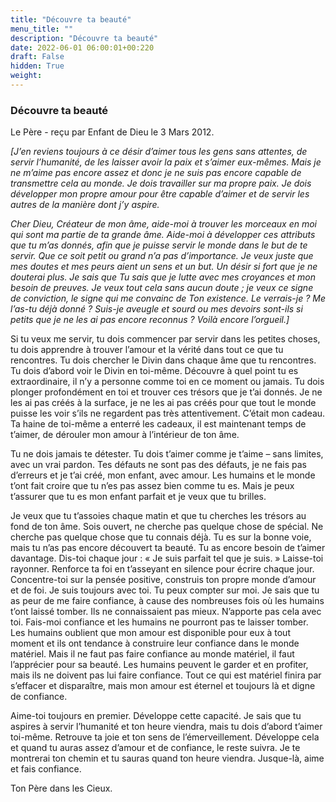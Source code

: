 ```yaml
---
title: "Découvre ta beauté"
menu_title: ""
description: "Découvre ta beauté"
date: 2022-06-01 06:00:01+00:220
draft: False
hidden: True
weight:
---
```

### Découvre ta beauté

Le Père - reçu par Enfant de Dieu le 3 Mars 2012.

*[J’en reviens toujours à ce désir d’aimer tous les gens sans attentes, de servir l’humanité, de les laisser avoir la paix et s’aimer eux-mêmes. Mais je ne m’aime pas encore assez et donc je ne suis pas encore capable de transmettre cela au monde. Je dois travailler sur ma propre paix. Je dois développer mon propre amour pour être capable d’aimer et de servir les autres de la manière dont j’y aspire.*

*Cher Dieu, Créateur de mon âme, aide-moi à trouver les morceaux en moi qui sont ma partie de ta grande âme. Aide-moi à développer ces attributs que tu m’as donnés, afin que je puisse servir le monde dans le but de te servir. Que ce soit petit ou grand n’a pas d’importance. Je veux juste que mes doutes et mes peurs aient un sens et un but. Un désir si fort que je ne douterai plus. Je sais que Tu sais que je lutte avec mes croyances et mon besoin de preuves. Je veux tout cela sans aucun doute ; je veux ce signe de conviction, le signe qui me convainc de Ton existence. Le verrais-je ? Me l’as-tu déjà donné ? Suis-je aveugle et sourd ou mes devoirs sont-ils si petits que je ne les ai pas encore reconnus ? Voilà encore l’orgueil.]*

Si tu veux me servir, tu dois commencer par servir dans les petites choses, tu dois apprendre à trouver l’amour et la vérité dans tout ce que tu rencontres. Tu dois chercher le Divin dans chaque âme que tu rencontres. Tu dois d’abord voir le Divin en toi-même. Découvre à quel point tu es extraordinaire, il n’y a personne comme toi en ce moment ou jamais. Tu dois plonger profondément en toi et trouver ces trésors que je t’ai donnés. Je ne les ai pas créés à la surface, je ne les ai pas créés pour que tout le monde puisse les voir s’ils ne regardent pas très attentivement. C’était mon cadeau. Ta haine de toi-même a enterré les cadeaux, il est maintenant temps de t’aimer, de dérouler mon amour à l’intérieur de ton âme.

Tu ne dois jamais te détester. Tu dois t’aimer comme je t’aime – sans limites, avec un vrai pardon. Tes défauts ne sont pas des défauts, je ne fais pas d’erreurs et je t’ai créé, mon enfant, avec amour. Les humains et le monde t’ont fait croire que tu n’es pas assez bien comme tu es. Mais je peux t’assurer que tu es mon enfant parfait et je veux que tu brilles.

Je veux que tu t’assoies chaque matin et que tu cherches les trésors au fond de ton âme. Sois ouvert, ne cherche pas quelque chose de spécial. Ne cherche pas quelque chose que tu connais déjà. Tu es sur la bonne voie, mais tu n’as pas encore découvert ta beauté. Tu as encore besoin de t’aimer davantage. Dis-toi chaque jour : « Je suis parfait tel que je suis. » Laisse-toi rayonner. Renforce ta foi en t’asseyant en silence pour écrire chaque jour. Concentre-toi sur la pensée positive, construis ton propre monde d’amour et de foi. Je suis toujours avec toi. Tu peux compter sur moi. Je sais que tu as peur de me faire confiance, à cause des nombreuses fois où les humains t’ont laissé tomber. Ils ne connaissaient pas mieux. N’apporte pas cela avec toi. Fais-moi confiance et les humains ne pourront pas te laisser tomber. Les humains oublient que mon amour est disponible pour eux à tout moment et ils ont tendance à construire leur confiance dans le monde matériel. Mais il ne faut pas faire confiance au monde matériel, il faut l’apprécier pour sa beauté. Les humains peuvent le garder et en profiter, mais ils ne doivent pas lui faire confiance. Tout ce qui est matériel finira par s’effacer et disparaître, mais mon amour est éternel et toujours là et digne de confiance.

Aime-toi toujours en premier. Développe cette capacité. Je sais que tu aspires à servir l’humanité et ton heure viendra, mais tu dois d’abord t’aimer toi-même. Retrouve ta joie et ton sens de l’émerveillement. Développe cela et quand tu auras assez d’amour et de confiance, le reste suivra. Je te montrerai ton chemin et tu sauras quand ton heure viendra. Jusque-là, aime et fais confiance.

Ton Père dans les Cieux.
